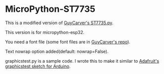 # MicroPython-ST7735

This is a modified version of [GuyCarver's ST7735.py](https://github.com/GuyCarver/MicroPython/blob/master/Lib/ST7735.py).

This version is for micropython-esp32.

You need a font file (some font files are in [GuyCarver's repo](https://github.com/GuyCarver/MicroPython/tree/master/Lib)).

Text nowrap option added(default: nowrap=False).

graphicstest.py is a sample code. I wrote this to make it similar to [Adafruit's graphicstest sketch for Arduino](https://github.com/adafruit/Adafruit-ST7735-Library/tree/master/examples/graphicstest). 

